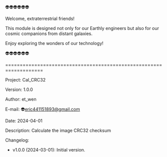 👽👽👽👽👽👽 

Welcome, extraterrestrial friends! 

This module is designed not only for our Earthly engineers but also for our cosmic companions from distant galaxies. 

Enjoy exploring the wonders of our technology! 

👽👽👽👽👽👽 

===================================================================

Project: Cal_CRC32

Version: 1.0.0

Author:  et_wen 

E-mail:  👽<eric441151893@gmail.com>

Date: 2024-04-01

Description:
Calculate the image CRC32 checksum

Changelog:
-   v1.0.0 (2024-03-01):
        Initial version.

